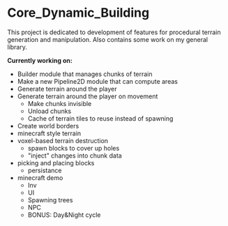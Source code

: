 # Core_Dynamic_Building

This project is dedicated to development of features for procedural terrain generation and manipulation. Also contains some work on my general library.

__Currently working on:__

- Builder module that manages chunks of terrain
- Make a new Pipeline2D module that can compute areas
- Generate terrain around the player
- Generate terrain around the player on movement
  - Make chunks invisible
  - Unload chunks
  - Cache of terrain tiles to reuse instead of spawning
- Create world borders
- minecraft style terrain
- voxel-based terrain destruction
  - spawn blocks to cover up holes
  -  "inject" changes into chunk data
- picking and placing blocks
  - persistance
- minecraft demo
  - Inv
  - UI
  - Spawning trees
  - NPC
  - BONUS: Day&Night cycle